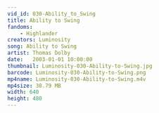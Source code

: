 ```yaml
---
vid_id: 030-Ability_to_Swing
title: Ability to Swing
fandoms:
    - Highlander
creators: Luminosity
song: Ability to Swing
artist: Thomas Dolby
date:   2003-01-01 10:00:00
thumbnail: Luminosity-030-Ability-to-Swing.jpg
barcode: Luminosity-030-Ability-to-Swing.png
mp4name: Luminosity-030-Ability-to-Swing.m4v
mp4size: 38.79 MB
width: 640
height: 480
---
```



  